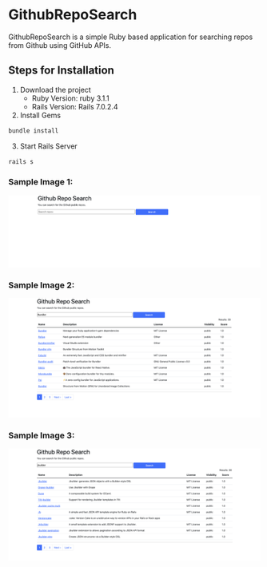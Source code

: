 # GithubRepoSearch

GithubRepoSearch is a simple Ruby based application for searching repos from Github using GitHub APIs.

## Steps for Installation

1. Download the project
   - Ruby Version: ruby 3.1.1
   - Rails Version: Rails 7.0.2.4
2. Install Gems
```bash
bundle install
```
3. Start Rails Server
```bash
rails s
```

### Sample Image 1:
![Sample Image 1](./samples/initialpage.png)
### Sample Image 2:
![Sample Image 2](./samples/sample1.png)
### Sample Image 3:
![Sample Image 3](./samples/sample2.png)

